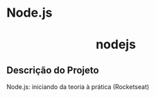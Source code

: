 # Node.js
  <h1 align="center"> nodejs</h1>
  
## Descrição do Projeto
  <p> Node.js: iniciando da teoria à prática (Rocketseat)</p>
